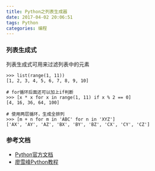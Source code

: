 ```yaml
---
title: Python之列表生成器
date: 2017-04-02 20:06:51
tags: Python
categories: 编程
---
```

### 列表生成式
列表生成式可用来过滤列表中的元素
```
>>> list(range(1, 11))
[1, 2, 3, 4, 5, 6, 7, 8, 9, 10]

# for循环后面还可以加上if判断
>>> [x * x for x in range(1, 11) if x % 2 == 0]
[4, 16, 36, 64, 100]

# 使用两层循环，生成全排列
>>> [m + n for m in 'ABC' for n in 'XYZ']
['AX', 'AY', 'AZ', 'BX', 'BY', 'BZ', 'CX', 'CY', 'CZ']
```




### 参考文档
* [Python官方文档](https://docs.python.org/3/library/asyncio.html)
* [廖雪峰Python教程](http://www.liaoxuefeng.com/wiki/0014316089557264a6b348958f449949df42a6d3a2e542c000)